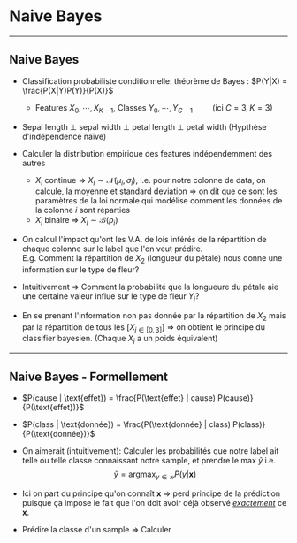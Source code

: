 <!--
<div class="r-hstack">
<div class="r-vstack text-left">



</div>


<div class="r-vstack">



</div>
</div>
-->

# Naive Bayes

---

## Naive Bayes

- Classification probabiliste conditionnelle: théorème de Bayes : $P(Y|X) = \frac{P(X|Y)P(Y)}{P(X)}$
    - Features $X_0, \cdots, X_{K-1}$,  Classes $Y_0, \cdots, Y_{C-1}\qquad$ (ici $C=3, K=3$)
- Sepal length $\perp$ sepal width $\perp$ petal length $\perp$ petal width (Hypthèse d'indépendence naïve)

- Calculer la distribution empirique des features indépendemment des autres
    - $X_i$ continue $\Rightarrow$ $X_i \sim \mathcal{N}(\mu_i, \sigma_i)$, i.e. pour notre colonne de data, on calcule, la moyenne et standard deviation $\Rightarrow$ on dit que ce sont les paramètres de la loi normale qui modélise comment les données de la colonne $i$ sont réparties
    - $X_i$ binaire $\Rightarrow$ $X_i \sim \mathcal{B}(p_i)$ 
- On calcul l'impact qu'ont les V.A. de lois inférés de la répartition de chaque colonne sur le label que l'on veut prédire. 
<br>E.g. Comment la répartition de $X_2$ (longueur du pétale) nous donne une information sur le type de fleur?

- Intuitivement $\Rightarrow$ Comment la probabilité que la longueure du pétale aie une certaine valeur influe sur le type de fleur $Y_i$?

- En se prenant l'information non pas donnée par la répartition de $X_2$ mais par la répartition de tous les $[X_{j \in [0,3]}]$ $\Rightarrow$ on obtient le principe du classifier bayesien. (Chaque $X_j$ a un poids équivalent)

---

## Naive Bayes - Formellement

- $P(cause | \text{effet}) = \frac{P(\text{effet} | cause) P(cause)}{P(\text{effet})}$

- $P(class | \text{donnée}) = \frac{P(\text{donnée} | class) P(class)}{P(\text{donnée})}$

- On aimerait (intuitivement): Calculer les probabilités que notre label ait telle ou telle classe connaissant notre sample, et prendre le max 
$\tilde{y}$ i.e. $$\tilde{y} = \text{arg}\max_{y \in \mathcal{Y}} P(y | \mathbf{x})$$

- Ici on part du principe qu'on connaît $\mathbf{x}\ \Rightarrow$ perd principe de la prédiction puisque ça impose le fait que l'on doit avoir déjà observé <u>*exactement*</u> ce $\mathbf{x}$.

- Prédire la classe d'un sample $\Rightarrow$ Calculer 










